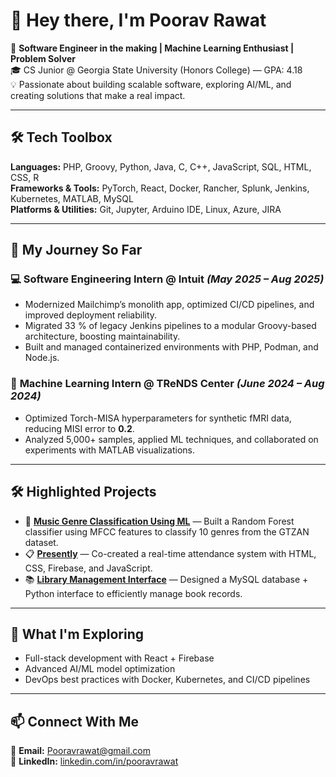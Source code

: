 # 👋 Hey there, I'm Poorav Rawat  

🚀 **Software Engineer in the making | Machine Learning Enthusiast | Problem Solver**  
🎓 CS Junior @ Georgia State University (Honors College) — GPA: 4.18  
💡 Passionate about building scalable software, exploring AI/ML, and creating solutions that make a real impact.  

---

## 🛠 Tech Toolbox  
**Languages:** PHP, Groovy, Python, Java, C, C++, JavaScript, SQL, HTML, CSS, R  
**Frameworks & Tools:** PyTorch, React, Docker, Rancher, Splunk, Jenkins, Kubernetes, MATLAB, MySQL  
**Platforms & Utilities:** Git, Jupyter, Arduino IDE, Linux, Azure, JIRA  

---

## 💼 My Journey So Far  

### 💻 **Software Engineering Intern @ Intuit** *(May 2025 – Aug 2025)*  
- Modernized Mailchimp’s monolith app, optimized CI/CD pipelines, and improved deployment reliability.  
- Migrated 33 % of legacy Jenkins pipelines to a modular Groovy-based architecture, boosting maintainability.  
- Built and managed containerized environments with PHP, Podman, and Node.js.  

### 🧠 **Machine Learning Intern @ TReNDS Center** *(June 2024 – Aug 2024)*  
- Optimized Torch-MISA hyperparameters for synthetic fMRI data, reducing MISI error to **0.2**.  
- Analyzed 5,000+ samples, applied ML techniques, and collaborated on experiments with MATLAB visualizations.  

---

## 🛠 Highlighted Projects  

- 🎵 **[Music Genre Classification Using ML](https://github.com/pooravrawat1/Music-genre-classification)** — Built a Random Forest classifier using MFCC features to classify 10 genres from the GTZAN dataset.  
- 📋 **[Presently](https://github.com/pooravrawat1/Presently)** — Co-created a real-time attendance system with HTML, CSS, Firebase, and JavaScript.  
- 📚 **[Library Management Interface](https://github.com/pooravrawat1/Library-Management-Interface)** — Designed a MySQL database + Python interface to efficiently manage book records.  

---

## 🌱 What I'm Exploring  
- Full-stack development with React + Firebase  
- Advanced AI/ML model optimization  
- DevOps best practices with Docker, Kubernetes, and CI/CD pipelines  

---

## 📫 Connect With Me  
📧 **Email:** Pooravrawat@gmail.com  
💼 **LinkedIn:** [linkedin.com/in/pooravrawat](https://linkedin.com/in/pooravrawat)  
